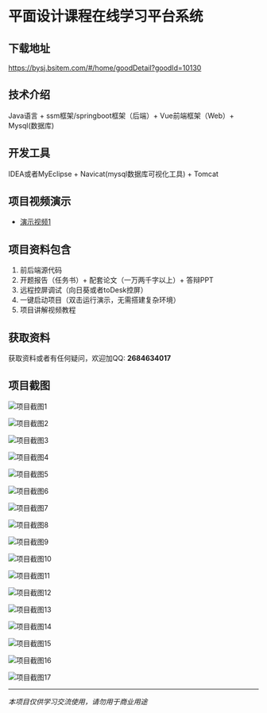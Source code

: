 # 平面设计课程在线学习平台系统

## 下载地址
https://bysj.bsitem.com/#/home/goodDetail?goodId=10130

## 技术介绍
Java语言 + ssm框架/springboot框架（后端）+ Vue前端框架（Web）+ Mysql(数据库)

## 开发工具
IDEA或者MyEclipse + Navicat(mysql数据库可视化工具) + Tomcat

## 项目视频演示
- [演示视频1](https://graduation-images.oss-cn-beijing.aliyuncs.com/videos/70%E5%A5%97-2-ssm%E5%BD%95%E5%83%8F/10130_ssm%E5%B9%B3%E9%9D%A2%E8%AE%BE%E8%AE%A1%E8%AF%BE%E7%A8%8B%E5%9C%A8%E7%BA%BF%E5%AD%A6%E4%B9%A0%E5%B9%B3%E5%8F%B0%E7%B3%BB%E7%BB%9F%E6%BC%94%E7%A4%BA%E5%BD%95%E5%83%8F2021.mp4)

## 项目资料包含
1. 前后端源代码
2. 开题报告（任务书）+ 配套论文（一万两千字以上）+ 答辩PPT
3. 远程控屏调试（向日葵或者toDesk控屏）
4. 一键启动项目（双击运行演示，无需搭建复杂环境）
5. 项目讲解视频教程

## 获取资料
获取资料或者有任何疑问，欢迎加QQ: **2684634017**

## 项目截图
![项目截图1](https://graduation-images.oss-cn-beijing.aliyuncs.com/图片/10130/毕设论坛项目主图.jpg)

![项目截图2](https://graduation-images.oss-cn-beijing.aliyuncs.com/图片/10130/1.png)

![项目截图3](https://graduation-images.oss-cn-beijing.aliyuncs.com/图片/10130/2.png)

![项目截图4](https://graduation-images.oss-cn-beijing.aliyuncs.com/图片/10130/3.png)

![项目截图5](https://graduation-images.oss-cn-beijing.aliyuncs.com/图片/10130/4.png)

![项目截图6](https://graduation-images.oss-cn-beijing.aliyuncs.com/图片/10130/5.png)

![项目截图7](https://graduation-images.oss-cn-beijing.aliyuncs.com/图片/10130/6.png)

![项目截图8](https://graduation-images.oss-cn-beijing.aliyuncs.com/图片/10130/7.png)

![项目截图9](https://graduation-images.oss-cn-beijing.aliyuncs.com/图片/10130/8.png)

![项目截图10](https://graduation-images.oss-cn-beijing.aliyuncs.com/图片/10130/9.png)

![项目截图11](https://graduation-images.oss-cn-beijing.aliyuncs.com/图片/10130/10.png)

![项目截图12](https://graduation-images.oss-cn-beijing.aliyuncs.com/图片/10130/11.png)

![项目截图13](https://graduation-images.oss-cn-beijing.aliyuncs.com/图片/10130/12.png)

![项目截图14](https://graduation-images.oss-cn-beijing.aliyuncs.com/图片/10130/13.png)

![项目截图15](https://graduation-images.oss-cn-beijing.aliyuncs.com/图片/10130/14.png)

![项目截图16](https://graduation-images.oss-cn-beijing.aliyuncs.com/图片/10130/15.png)

![项目截图17](https://graduation-images.oss-cn-beijing.aliyuncs.com/图片/10130/16.png)

---
*本项目仅供学习交流使用，请勿用于商业用途*
